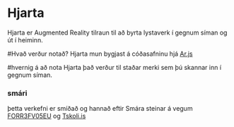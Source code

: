 # Hjarta
Hjarta er Augmented Reality tilraun til að byrta lystaverk í gegnum síman og út í heiminn.

#Hvað verður notað?
Hjarta mun bygjast á cóðasafninu hjá [Ar.js](https://ar-js-org.github.io/AR.js-Docs/ "AR.js")


#hvernig á að nota Hjarta
það verður til staðar merki sem þú skannar inn í gegnum síman.


### smári
þetta verkefni er smíðað og hannað eftir Smára steinar á vegum [FORR3FV05EU](https://github.com/GunnarThorunnarson/FORR3FV05EU/wiki "áfnagi") og [Tskoli.is](https://tskoli.is/ "tskoli")
 
